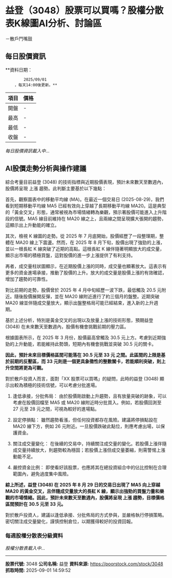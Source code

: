 # 益登（3048）股票可以買嗎？股權分散表K線圖AI分析、討論區
－散戶鬥嘴鼓

## 每日股價資訊

**資料日期：
        
            2025/09/01
        ，每天14:00後更新。**

| 項目 | 價格 |
|------|------|
| 開盤 | - |
| 最高 | - |
| 最低 | - |
| 收盤 | - |

*每日股價資訊載入中...*

## AI股價走勢分析與操作建議

綜合考量目前益登 (3048) 的技術指標與近期股價表現，預計未來數天至數週內，股價將呈現 上漲 趨勢。此判斷主要基於以下幾點：

首先，觀察圖表中的移動平均線 (MA)。在最近一個交易日 (2025-08-29)，我們看到短期移動平均線 MA5 已經有效向上穿越了長期移動平均線 MA20。這是典型的「黃金交叉」形態，通常被視為市場情緒轉為樂觀，預示著股價可能進入上升階段的信號。MA5 線目前維持在 MA20 線之上，且兩線之間呈現擴大張開的趨勢，這顯示出上升動能的確立。

其次，檢視 K 線圖的走勢。從 2025 年 7 月底開始，股價經歷了一段整理期，整體在 MA20 線上下震盪。然而，在 2025 年 8 月下旬，股價出現了強勁的上漲，並以一根長紅 K 線突破了近期的高點。這根長紅 K 線伴隨著明顯放大的成交量，顯示出市場的積極買盤，這對股價的進一步上漲提供了有利支持。

再者，成交量柱狀圖顯示，在近期股價上漲的同時，成交量也顯著放大。這表示有更多的資金進場承接，推動了股價的上升。放大的成交量是股價上漲的有效確認，增加了趨勢的可靠性。

對比前期的走勢，股價曾於 2025 年 4 月中旬經歷一波下跌，最低觸及 20.5 元附近。隨後股價展開反彈，並在 MA20 線附近進行了約三個月的盤整。近期突破 MA20 線並伴隨成交量放大，顯示出盤整格局可能已經結束，進入新的上升週期。

基於上述分析，特別是黃金交叉的出現以及放量上漲的技術形態，預期益登 (3048) 在未來數天至數週內，股價有機會挑戰前期的壓力區。

根據圖表所示，在 2025 年 3 月份，股價最高曾觸及 30.5 元上方。考慮到近期強勁的上升動能，若能維持此勢頭，短期內有機會挑戰並突破 30.5 元的關卡。

**因此，預計未來目標價格區間可能落在 30.5 元至 33 元 之間。此區間的上限是基於前期的反壓區，而 33 元則是一個更具象徵性的整數關卡，若能順利突破，則上升空間將更為可觀。**

對於散戶投資人而言，面對「XX 股票可以買嗎」的疑問，此時的益登 (3048) 顯示出較為積極的技術信號，可以考慮分批進場。

1.  逢低承接，分批佈局： 由於股價剛啟動上升趨勢，且有放量突破的跡象，可以考慮在股價回檔至 MA5 或 MA20 線附近時分批買入。例如，若股價回測至 27 元至 28 元之間，可視為較好的進場點。

2.  設定停損點： 雖然趨勢看漲，但任何投資都存在風險。建議將停損點設在 MA20 線下方，例如 26 元附近。一旦股價跌破此點位，則應考慮出場，以保護資金。

3.  關注成交量變化： 在後續的交易中，持續關注成交量的變化。若股價上漲伴隨成交量持續放大，則趨勢較為穩固；若股價上漲但成交量萎縮，則需警惕上漲動能不足。

4.  嚴控資金比例： 即使看好該股票，也應將其在總投資組合中的佔比控制在合理範圍內，避免過度集中風險。

**綜上所述，益登 (3048) 在 2025 年 8 月 29 日的交易日出現了 MA5 向上穿越 MA20 的黃金交叉，且伴隨成交量放大的長紅 K 線，顯示出強勁的買盤力量和樂觀的市場情緒。因此，預計未來數天至數週內，股價將呈現 上漲 趨勢，目標價格區間預計在 30.5 元至 33 元。**

對於散戶投資人，建議以逢低承接、分批佈局的方式參與，並嚴格執行停損策略。密切關注成交量變化，謹慎控制倉位，以期獲得較好的投資回報。

### 每週股權分散表分級資料

*股權分散表載入中...*

---

**股票代號:** 3048
**公司名稱:** 益登
**資料來源:** https://poorstock.com/stock/3048
**抓取時間:** 2025-09-01 14:59:52